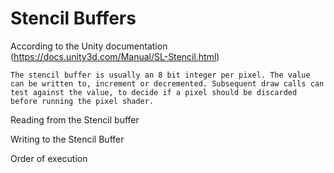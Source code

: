 Stencil Buffers
===============

According to the Unity documentation (https://docs.unity3d.com/Manual/SL-Stencil.html)

    The stencil buffer is usually an 8 bit integer per pixel. The value can be written to, increment or decremented. Subsequent draw calls can test against the value, to decide if a pixel should be discarded before running the pixel shader.


Reading from the Stencil buffer

Writing to the Stencil Buffer


Order of execution